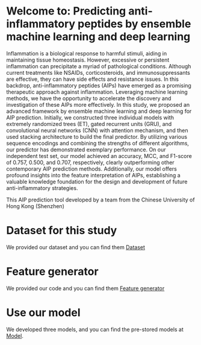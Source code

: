 # Welcome to: Predicting anti-inflammatory peptides by ensemble machine learning and deep learning
Inflammation is a biological response to harmful stimuli, aiding in maintaining tissue homeostasis. However, excessive or persistent inflammation can precipitate a myriad of pathological conditions. Although current treatments like NSAIDs, corticosteroids, and immunosuppressants are effective, they can have side effects and resistance issues. In this backdrop, anti-inflammatory peptides (AIPs) have emerged as a promising therapeutic approach against inflammation. Leveraging machine learning methods, we have the opportunity to accelerate the discovery and investigation of these AIPs more effectively. In this study, we proposed an advanced framework by ensemble machine learning and deep learning for AIP prediction. Initially, we constructed three individual models with extremely randomized trees (ET), gated recurrent units (GRU), and convolutional neural networks (CNN) with attention mechanism, and then used stacking architecture to build the final predictor. By utilizing various sequence encodings and combining the strengths of different algorithms, our predictor has demonstrated exemplary performance. On our independent test set, our model achieved an accuracy, MCC, and F1-score of 0.757, 0.500, and 0.707, respectively, clearly outperforming other contemporary AIP prediction methods. Additionally, our model offers profound insights into the feature interpretation of AIPs, establishing a valuable knowledge foundation for the design and development of future anti-inflammatory strategies.

This AIP prediction tool developed by a team from the Chinese University of Hong Kong (Shenzhen)

# Dataset for this study
We provided our dataset and you can find them [Dataset](https://github.com/GGCL7/AIP_MDL/tree/main/Dataset)

# Feature generator
We provided our code and you can find them [Feature generator](https://github.com/GGCL7/AIP_MDL/tree/main/Feature%20generator)

# Use our model
We developed three models, and you can find the pre-stored models at [Model](https://github.com/GGCL7/AIP_MDL/tree/main/Model).
